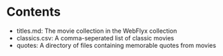 # Contents

* titles.md: The movie collection in the WebFlyx collection
* classics.csv: A comma-seperated list of classic movies
* quotes: A directory of files containing memorable quotes from movies

